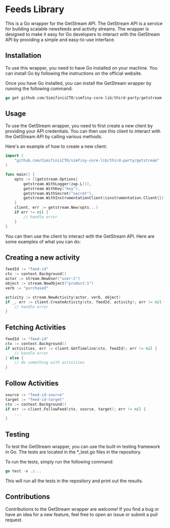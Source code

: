 # Feeds Library

This is a Go wrapper for the GetStream API. The GetStream API is a service for building scalable newsfeeds and activity streams. 
The wrapper is designed to make it easy for Go developers to interact with the GetStream API by providing a simple and easy-to-use interface.

## Installation
To use this wrapper, you need to have Go installed on your machine. You can install Go by following the instructions on the official website.

Once you have Go installed, you can install the GetStream wrapper by running the following command:
```go
go get github.com/SimifiniiCTO/simfiny-core-lib/third-party/getstream
```

## Usage 
To use the GetStream wrapper, you need to first create a new client by providing your API credentials. You can then use this client to interact with the GetStream API by calling various methods.

Here's an example of how to create a new client:
```go
import (
    "github.com/SimifiniiCTO/simfiny-core-lib/third-party/getstream"
)

func main() {
    opts := []getstream.Options{
        getstream.WithLogger(zap.L()),
        getstream.WithKey("key"),
        getstream.WithSecret("secret"),
        getstream.WithInstrumentationClient(&instrumentation.Client{})
    }
    client, err := getstream.New(opts...)
    if err != nil {
        // handle error
    }
}
```

You can then use the client to interact with the GetStream API. Here are some examples of what you can do:

## Creating a new activity
```go
feedId := "feed-id"
ctx := context.Background()
actor := stream.NewUser("user:1")
object := stream.NewObject("product:1")
verb := "purchased"

activity := stream.NewActivity(actor, verb, object)
if _, err := client.CreateActivity(ctx, feedId, activity); err != nil {
    // handle error
}

```

## Fetching Activities
```go
feedId := "feed-id"
ctx := context.Background()
if activities, err := client.GetTimeline(ctx, feedId); err != nil {
    // handle error
} else {
    // do something with activities
}
```

## Follow Activities
```go
source := "feed-id-source"
target := "feed-id-target"
ctx := context.Background()
if err := client.FollowFeed(ctx, source, target); err != nil {
    ...
}

```

## Testing
To test the GetStream wrapper, you can use the built-in testing framework in Go. The tests are located in the *_test.go files in the repository.

To run the tests, simply run the following command:
```go
go test -v ./...
```

This will run all the tests in the repository and print out the results.

## Contributions

Contributions to the GetStream wrapper are welcome! If you find a bug or have an idea for a new feature, feel free to open an issue or submit a pull request.